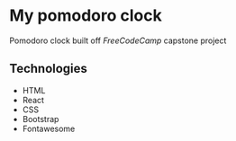 # My pomodoro clock

Pomodoro clock built off *FreeCodeCamp* capstone project

## Technologies
- HTML
- React
- CSS
- Bootstrap
- Fontawesome
